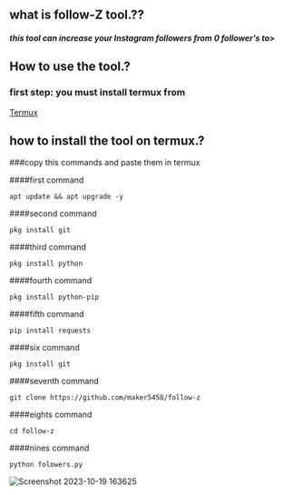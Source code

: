 ## what is follow-Z tool.??

##### this tool can increase your Instagram followers from 0 follower's to>

## How to use the tool.?

### first step: you must install termux from

[Termux](https://f-droid.org/repo/com.termux_118.apk)

## how to install the tool on termux.?

###copy this commands and paste them in termux

####first command
```
apt update && apt upgrade -y
```
####second command
```
pkg install git
```
####third command
```
pkg install python
```
####fourth command
```
pkg install python-pip
```
####fifth command
```
pip install requests
```
####six command
```
pkg install git
```
####seventh command
```
git clone https://github.com/maker5458/follow-z
```
####eights command
```
cd follow-z
```
####nines command
```
python folowers.py
```
![Screenshot 2023-10-19 163625](https://github.com/maker5458/follow-z/assets/142690894/1fb129bf-bd81-4eea-8690-328834ddd9d1)

